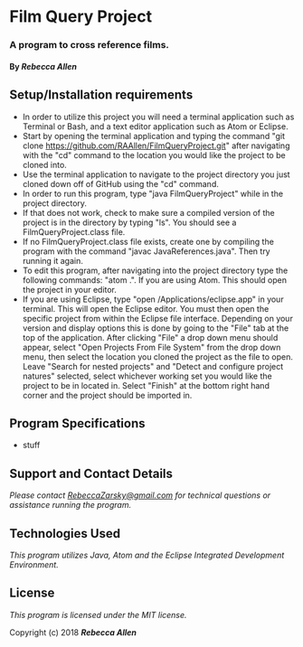 # Film Query Project

### A program to cross reference films.

#### By _**Rebecca Allen**_

## Setup/Installation requirements

* In order to utilize this project you will need a terminal application such as Terminal or Bash, and a text editor application such as Atom or Eclipse.
* Start by opening the terminal application and typing the command "git clone https://github.com/RAAllen/FilmQueryProject.git" after navigating with the "cd" command to the location you would like the project to be cloned into.
* Use the terminal application to navigate to the project directory you just cloned down off of GitHub using the "cd" command.
* In order to run this program, type "java FilmQueryProject" while in the project directory.
* If that does not work, check to make sure a compiled version of the project is in the directory by typing "ls". You should see a FilmQueryProject.class file.
* If no FilmQueryProject.class file exists, create one by compiling the program with the command "javac JavaReferences.java". Then try running it again.
* To edit this program, after navigating into the project directory type the following commands: "atom .". If you are using Atom. This should open the project in your editor.
* If you are using Eclipse, type "open /Applications/eclipse.app" in your terminal. This will open the Eclipse editor. You must then open the specific project from within the Eclipse file interface. Depending on your version and display options this is done by going to the "File" tab at the top of the application. After clicking "File" a drop down menu should appear, select "Open Projects From File System" from the drop down menu, then select the location you cloned the project as the file to open. Leave "Search for nested projects" and "Detect and configure project natures" selected, select whichever working set you would like the project to be in located in. Select "Finish" at the bottom right hand corner and the project should be imported in.

## Program Specifications

* stuff


## Support and Contact Details

_Please contact RebeccaZarsky@gmail.com for technical questions or assistance running the program._

## Technologies Used

_This program utilizes Java, Atom and the Eclipse Integrated Development Environment._

## License

_This program is licensed under the MIT license._

Copyright (c) 2018 **_Rebecca Allen_**
